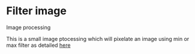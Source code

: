 # Filter image
Image processing

This is a small image ptocessing which will pixelate an image using min or max filter as detailed [here](https://www.nayuki.io/page/sliding-window-minimum-maximum-algorithm)
